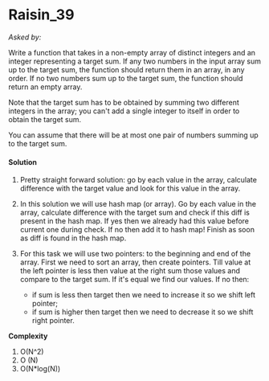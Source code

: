 # Raisin_39

*Asked by:*

Write a function that takes in a non-empty array of distinct integers and an integer representing a target sum. If any two numbers in the input array sum up to the target sum, the function should return them in an array, in any order. If no two numbers sum up to the target sum, the function should return an empty array.

Note that the target sum has to be obtained by summing two different integers in the array; you can't add a single integer to itself in order to obtain the target sum.

You can assume that there will be at most one pair of numbers summing up to the target sum.

#### Solution

1) Pretty straight forward solution: go by each value in the array, calculate difference with the target value and look for this value in the array.
 
2) In this solution we will use hash map (or array). Go by each value in the array, calculate difference with the target sum and check if this diff is present in the hash map. If yes then we already had this value before current one during check. If no then add it to hash map! Finish as soon as diff is found in the hash map.

3) For this task we will use two pointers: to the beginning and end of the array. First we need to sort an array, then create pointers. Till value at the left pointer is less then value at the right sum those values and compare to the target sum. If it's equal we find our values. If no then:
    * if sum is less then target then we need to increase it so we shift left pointer;
    * if sum is higher then target then we need to decrease it so we shift right pointer.

**Сomplexity** 

1) O(N^2)
2) O (N)
3) O(N*log(N))
